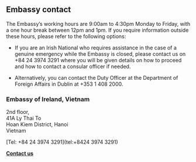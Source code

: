 ## Embassy contact

The Embassy’s working hours are 9:00am to 4:30pm Monday to Friday, with a one hour break between 12pm and 1pm. If you require information outside these hours, please refer to the following options:

- If you are an Irish National who requires assistance in the case of a genuine emergency while the Embassy is closed, please contact us on +84 24 3974 3291 where you will be given details on how to proceed and how to contact a consular officer if needed.

- Alternatively, you can contact the Duty Officer at the Department of Foreign Affairs in Dublin at +353 1 408 2000.

### Embassy of Ireland, Vietnam

2nd floor,   
41A Ly Thai To   
Hoan Kiem District, Hanoi   
Vietnam

[Tel: +84 24 3974 3291](tel:+8424 3974 3291)

[**Contact us**](/en/vietnam/hanoi/contact/)